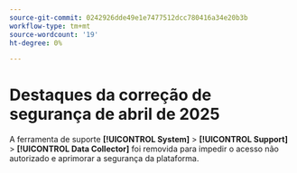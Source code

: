 ```yaml
---
source-git-commit: 0242926dde49e1e7477512dcc780416a34e20b3b
workflow-type: tm+mt
source-wordcount: '19'
ht-degree: 0%

---
```

# Destaques da correção de segurança de abril de 2025

A ferramenta de suporte **[!UICONTROL System]** > **[!UICONTROL Support]** > **[!UICONTROL Data Collector]** foi removida para impedir o acesso não autorizado e aprimorar a segurança da plataforma.
